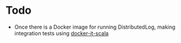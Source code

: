 # Todo

- Once there is a Docker image for running DistributedLog, making integration tests using [docker-it-scala](https://github.com/whisklabs/docker-it-scala)

